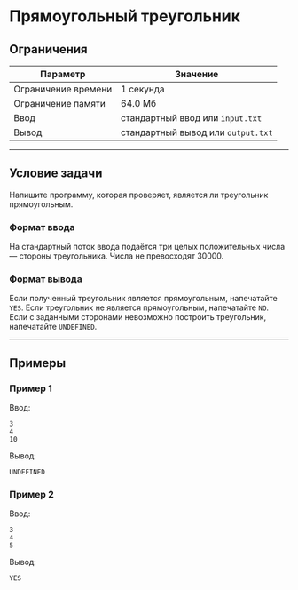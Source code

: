 # Прямоугольный треугольник

## Ограничения

| Параметр             | Значение            |
|----------------------|---------------------|
| Ограничение времени  | 1 секунда           |
| Ограничение памяти   | 64.0 Мб             |
| Ввод                 | стандартный ввод или `input.txt` |
| Вывод                | стандартный вывод или `output.txt` |

---

## Условие задачи

Напишите программу, которая проверяет, является ли треугольник прямоугольным.

### Формат ввода

На стандартный поток ввода подаётся три целых положительных числа — стороны треугольника. Числа не превосходят 30000.

### Формат вывода

Если полученный треугольник является прямоугольным, напечатайте `YES`. Если треугольник не является прямоугольным, напечатайте `NO`. Если с заданными сторонами невозможно построить треугольник, напечатайте `UNDEFINED`.

---

## Примеры

### Пример 1

Ввод:
```
3
4
10
```

Вывод:
```
UNDEFINED
```

### Пример 2

Ввод:
```
3
4
5
```

Вывод:
```
YES
```